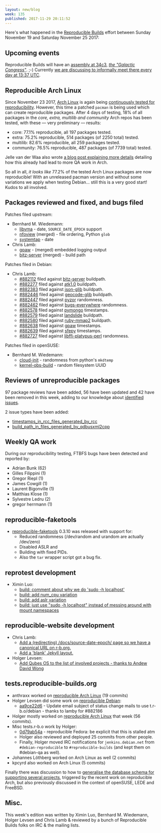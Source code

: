 ```yaml
---
layout: new/blog
week: 135
published: 2017-11-29 20:11:52
---
```


Here's what happened in the [Reproducible
Builds](https://reproducible-builds.org) effort between Sunday November 19 and
Saturday November 25 2017:

Upcoming events
---------------

Reproducible Builds will have an [assembly at
34c3](https://events.ccc.de/congress/2017/wiki/index.php/Assembly:Reproducible-Builds),
<em>[the "Galactic
Congress"](https://events.ccc.de/2017/11/26/a-galactic-congress-welcomes-all-lifeforms/)</em>.
;-) Currently [we are discussing to informally meet there every day at 13:37
UTC](https://lists.reproducible-builds.org/pipermail/rb-general/2017-November/000735.html).


Reproducible Arch Linux
-----------------------

Since November 23 2017, [Arch Linux](https://www.archlinux.org) is again being
[continuously tested for
reproducibility](https://tests.reproducible-builds.org/archlinux/). However,
this time a patched `pacman` is being used which can create reproducible packages.
After 4 days of testing, 18% of all packages in the <em>core, extra, multilib
and community</em> Arch repos has been tested, with these &mdash; very
preliminary &mdash; results:

* core: 77.1% reproducible, all 197 packages tested.
* extra: 75.2% reproducible, 514 packages (of 2250 total) tested.
* multilib: 82.6% reproducible, all 259 packages tested.
* community: 76.5% reproducible, 487 packages (of 7739 total) tested.

Jelle van der Waa also wrote [a blog post explaining more
details](http://vdwaa.nl/arch/linux/reproducible/builds/security/reproducible-builds-arch/)
detailing how this already had lead to more QA work in Arch.

So all in all, <em>it looks like</em> 77.2% of the tested Arch Linux packages
are now reproducible! With an unreleased pacman version and without some
variations we apply when testing Debian… still this is a very good start! Kudos
to all involved.


Packages reviewed and fixed, and bugs filed
-------------------------------------------

Patches filed upstream:

* Bernhard M. Wiedemann:
  * [libvma](https://github.com/Mellanox/libvma/pull/515) - date, `SOURCE_DATE_EPOCH` support
  * [nfoview](https://github.com/otsaloma/nfoview/pull/13) (merged) - file ordering, Python `glob`
  * [systemtap](https://sourceware.org/ml/systemtap/2017-q4/msg00149.html) - date
* Chris Lamb:
  * [gpaw](https://gitlab.com/gpaw/gpaw/merge_requests/286) - (merged) embedded logging output
  * [bitz-server](https://github.com/uditha-atukorala/bitz-server/pull/7) (merged) - build path

Patches filed in Debian:

* Chris Lamb:
    * [#882112](https://bugs.debian.org/882112) filed against [bitz-server](https://tracker.debian.org/pkg/bitz-server) buildpath.
    * [#882277](https://bugs.debian.org/882277) filed against [atk1.0](https://tracker.debian.org/pkg/atk1.0) buildpath.
    * [#882383](https://bugs.debian.org/882383) filed against [json-glib](https://tracker.debian.org/pkg/json-glib) buildpath.
    * [#882446](https://bugs.debian.org/882446) filed against [geocode-glib](https://tracker.debian.org/pkg/geocode-glib) buildpath.
    * [#882447](https://bugs.debian.org/882447) filed against [pyzor](https://tracker.debian.org/pkg/pyzor) randomness.
    * [#882462](https://bugs.debian.org/882462) filed against [bugs-everywhere](https://tracker.debian.org/pkg/bugs-everywhere) randomness.
    * [#882578](https://bugs.debian.org/882578) filed against [pymongo](https://tracker.debian.org/pkg/pymongo) timestamps.
    * [#882579](https://bugs.debian.org/882579) filed against [landslide](https://tracker.debian.org/pkg/landslide) buildpath.
    * [#882580](https://bugs.debian.org/882580) filed against [ruby-mmap2](https://tracker.debian.org/pkg/ruby-mmap2) buildpath.
    * [#882638](https://bugs.debian.org/882638) filed against [gpaw](https://tracker.debian.org/pkg/gpaw) timestamps.
    * [#882639](https://bugs.debian.org/882639) filed against [sfepy](https://tracker.debian.org/pkg/sfepy) timestamps.
    * [#882727](https://bugs.debian.org/882727) filed against [libffi-platypus-perl](https://tracker.debian.org/pkg/libffi-platypus-perl) randomness.

Patches filed in openSUSE:

* Bernhard M. Wiedemann:
  * [cloud-init](https://bugzilla.opensuse.org/show_bug.cgi?id=1069635) - randomness from python's `mkdtemp`
  * [kernel-obs-build](https://build.opensuse.org/request/show/545254) - random filesystem UUID


Reviews of unreproducible packages
----------------------------------

97 package reviews have been added, 56 have been updated and 42 have been removed in this week,
adding to our knowledge about [identified issues](https://tests.reproducible-builds.org/debian/index_issues.html).

2 issue types have been added:

- [timestamps\_in\_rcc\_files\_generated\_by\_rcc](https://salsa.debian.org/reproducible-builds/reproducible-notes/commit/893323fa)
- [build\_path\_in\_files\_generated\_by\_qdbusxml2cpp](https://salsa.debian.org/reproducible-builds/reproducible-notes/commit/5b641d62)


Weekly QA work
--------------

During our reproducibility testing, FTBFS bugs have been detected and reported by:

 - Adrian Bunk (62)
 - Gilles Filippini (1)
 - Gregor Riepl (1)
 - James Cowgill (1)
 - Laurent Bigonville (1)
 - Matthias Klose (1)
 - Sylvestre Ledru (2)
 - gregor herrmann (1)


reproducible-faketools
----------------------

* [reproducible-faketools](https://github.com/bmwiedemann/reproducible-faketools) 0.3.10 was released with support for:
  * Reduced randomness (/dev/random and urandom are actually /dev/zero)
  * Disabled ASLR and
  * Building with fixed PIDs.
  * Also the `tar` wrapper script got a bug fix.


reprotest development
---------------------

- Ximin Luo:
    - [build: comment about why we do 'sudo -h localhost'](https://salsa.debian.org/reproducible-builds/reprotest.git/commit/?id=3143efa)
    - [build: add num\_cpu variation](https://salsa.debian.org/reproducible-builds/reprotest.git/commit/?id=d5dd4df)
    - [build: add aslr variation](https://salsa.debian.org/reproducible-builds/reprotest.git/commit/?id=f0182b0)
    - [build: just use "sudo -h localhost" instead of messing around with mount namespaces](https://salsa.debian.org/reproducible-builds/reprotest.git/commit/?id=4e57b19)


reproducible-website development
--------------------------------

- Chris Lamb:
    - [Add a (redirecting) /docs/source-date-epoch/ page so we have a canonical URL on r-b.org.](https://salsa.debian.org/reproducible-builds/reproducible-website/commit/cb3f76f)
    - [Add a 'blank' Jekyll layout.](https://salsa.debian.org/reproducible-builds/reproducible-website/commit/7ee39da)
- Holger Levsen:
    - [Add Qubes OS to the list of involved projects - thanks to Andew David Wong](https://salsa.debian.org/reproducible-builds/reproducible-website/commit/8760c33)


tests.reproducible-builds.org
-----------------------------

* anthraxx worked on [reproducible Arch Linux](https://tests.reproducible-builds.org/archlinux) (19 commits)
* Holger Levsen did some work on [reproducible Debian](https://tests.reproducible-builds.org/debian/):
  * [aa9ce22d6](https://anonscm.debian.org/git/qa/jenkins.debian.net.git/commit/?id=aa9ce22d6) -
    Update email subject of status change mails to use t.r-b.o/debian - thanks to lamby for #882186
* Holger mostly worked on [reproducible Arch Linux](https://tests.reproducible-builds.org/archlinux)
  that week (56 commits).
* Misc tests.r-b.o work by Holger:
  * [0d79ab54a](https://anonscm.debian.org/git/qa/jenkins.debian.net.git/commit/?id=0d79ab54a) -
    reproducible Fedora: be explicit that this is stalled atm
  * Holger also reviewed and deployed 25 commits from other people.
  * Finally, Holger moved IRC notifications for `jenkins.debian.net` from
    `#debian-reproducible` to `#reproducible-builds` (and kept them
    on #debian-qa as well).
* Johannes Löthberg worked on Arch Linux as well (2 commits)
* kpcyrd also worked on Arch Linux (5 commits)

Finally there was discussion to how to [generalise the database schema for
supporting several
projects](https://lists.reproducible-builds.org/pipermail/rb-general/2017-November/000713.html),
triggered by the recent work on reproducible Arch, but also previously
discussed in the context of openSUSE, LEDE and FreeBSD.


Misc.
-----

This week's edition was written by Ximin Luo, Bernhard M. Wiedemann, Holger
Levsen and Chris Lamb & reviewed by a bunch of Reproducible Builds folks on IRC
& the mailing lists.
